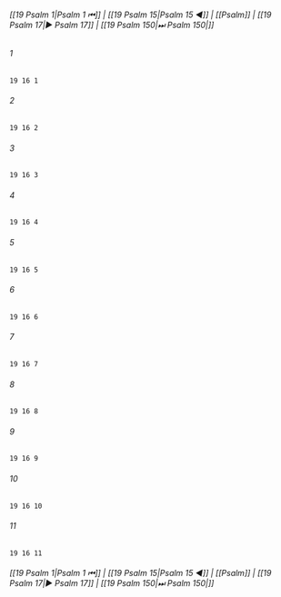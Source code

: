 
###### [[19 Psalm 1|Psalm 1 ⏮]] | [[19 Psalm 15|Psalm 15 ◀]] | [[Psalm]] | [[19 Psalm 17|▶ Psalm 17]] | [[19 Psalm 150|⏭ Psalm 150|]]

###### 1
``` verse
19 16 1 
```
###### 2
``` verse
19 16 2 
```
###### 3
``` verse
19 16 3 
```
###### 4
``` verse
19 16 4 
```
###### 5
``` verse
19 16 5 
```
###### 6
``` verse
19 16 6 
```
###### 7
``` verse
19 16 7 
```
###### 8
``` verse
19 16 8 
```
###### 9
``` verse
19 16 9 
```
###### 10
``` verse
19 16 10 
```
###### 11
``` verse
19 16 11 
```

###### [[19 Psalm 1|Psalm 1 ⏮]] | [[19 Psalm 15|Psalm 15 ◀]] | [[Psalm]] | [[19 Psalm 17|▶ Psalm 17]] | [[19 Psalm 150|⏭ Psalm 150|]]

